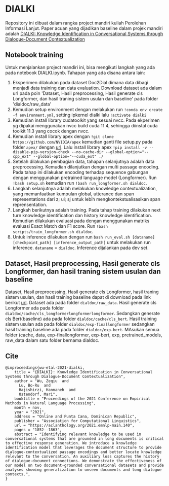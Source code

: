 # DIALKI


Repository ini dibuat dalam rangka project mandiri kuliah Perolehan Informasi Lanjut. Paper acuan yang dijadikan baseline dalam projek mandiri adalah [DIALKI: Knowledge Identification in Conversational Systems through Dialogue-Document Contextualization](https://arxiv.org/abs/2109.04673)



## Notebook training
Untuk menjalankan project mandiri ini, bisa mengikuti langkah yang ada pada notebook DIALKI.ipynb.
Tahapan yang ada disana antara lain:
1. Eksperimen dilakukan pada dataset Doc2Dial dimana data dibagi menjadi data training dan data evaluation. Download dataset ada dalam url pada poin 'Dataset, Hasil preprocessing, Hasil generate cls Longformer, dan hasil traning sistem usulan dan baseline' pada folder 'dialdoc/raw_data'
2. Kemudian setup environment dengan melakukan run `!conda env create -f environment.yml`, setting ipkernel dialki lalu `!activate dialki`
3. Kemudian install library cudatoolkit yang sesuai nvcc. Pada ekperimen yg dipakai menggunakan nvcc build cuda 11.4, sehingga diinstal cuda toolkit 11.3 yang cocok dengan nvcc.
4. Kemudian install library apex dengan `!git clone https://github.com/NVIDIA/apex` kemudian ganti file setup.py pada folder `apex/` dengan [url](https://drive.google.com/file/d/1KtMJgfZbJim4Ptqxeoqw2kC7LRjzTmXp/view?usp=sharing).  Lalu install library apex `!pip install -v --disable-pip-version-check --no-cache-dir --global-option="--cpp_ext" --global-option="--cuda_ext" ./`
5. Setelah dilakukan pembagian data, tahapan selanjutnya adalah data preprocessing. Kemudian dilanjutkan dengan multi passage encoding. Pada tahap ini dilakukan encoding terhadap sequence gabungan dengan menggunakan pretrained language model (Longformer). Run `!bash setup.sh` kemudian run `!bash run_longformer.sh dialdoc`.
6. Langkah selanjutnya adalah melakukan knowledge contextualization, yang memanfaatkan kumpulan global, utterance dan  span representations dari z; ui; sj untuk lebih mengkontekstualisasikan span reprensentation.
7. Langkah berikutnya adalah training. Pada tahap training dilakukan next turn knowledge identification dan history knowledge identification. Kemudian dilakukan evaluasi pada dengan menggunakan matriks evaluasi Exact Match dan F1 score. Run `!bash scripts/train_longformer.sh dialdoc`. 
8. Untuk inference dilakukan dengan run `bash run_eval.sh [dataname] [checkpoint_path] [inference_output_path]` untuk melakukan run inference. `dataname` = `dialdoc`. Inference dijalankan pada dev set.

## Dataset, Hasil preprocessing, Hasil generate cls Longformer, dan hasil traning sistem usulan dan baseline
Dataset, Hasil preprocessing, Hasil generate cls Longformer, hasil traning sistem usulan, dan hasil training baseline dapat di download pada link berikut [url](https://drive.google.com/drive/folders/1vQ72AwDpin3JbDIB04Ub-W1EbILU4bIi?usp=sharing). Dataset ada pada folder `dialdoc/raw_data`. Hasil generate cls Longformer ada pada folder `dialdoc/cache/cls_longformerlongformerlongformer`. Sedangkan generate cls Bert(baseline) ada pada folder `dialdoc/cache/cls_bert`. Hasil training sistem usulan ada pada folder `dialdoc/exp-finallongformer` sedangkan hasil training baseline ada pada folder `dialdoc/exp-bert`. MAsukan semua folder (cache, data, exp-finallongformer, exp-bert, exp, pretrained_models, raw_data dalam satu folder bernama dialdoc.

## Cite
```
@inproceedings{wu-etal-2021-dialki,
    title = "{DIALKI}: Knowledge Identification in Conversational Systems through Dialogue-Document Contextualization",
    author = "Wu, Zeqiu  and
      Lu, Bo-Ru  and
      Hajishirzi, Hannaneh  and
      Ostendorf, Mari",
    booktitle = "Proceedings of the 2021 Conference on Empirical Methods in Natural Language Processing",
    month = nov,
    year = "2021",
    address = "Online and Punta Cana, Dominican Republic",
    publisher = "Association for Computational Linguistics",
    url = "https://aclanthology.org/2021.emnlp-main.140",
    pages = "1852--1863",
    abstract = "Identifying relevant knowledge to be used in conversational systems that are grounded in long documents is critical to effective response generation. We introduce a knowledge identification model that leverages the document structure to provide dialogue-contextualized passage encodings and better locate knowledge relevant to the conversation. An auxiliary loss captures the history of dialogue-document connections. We demonstrate the effectiveness of our model on two document-grounded conversational datasets and provide analyses showing generalization to unseen documents and long dialogue contexts.",
}
```
